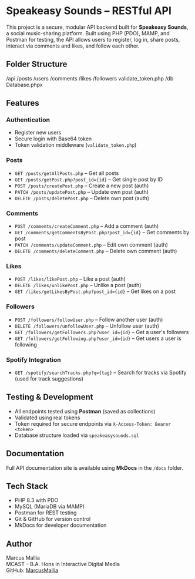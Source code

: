 # Speakeasy Sounds – RESTful API  
This project is a secure, modular API backend built for **Speakeasy Sounds**, a social music-sharing platform. Built using PHP (PDO), MAMP, and Postman for testing, the API allows users to register, log in, share posts, interact via comments and likes, and follow each other.

## Folder Structure

/api
/posts
/users
/comments
/likes
/followers
validate_token.php
/db
Database.phpx

## Features

### Authentication
- Register new users
- Secure login with Base64 token
- Token validation middleware (`validate_token.php`)

### Posts
- `GET /posts/getAllPosts.php` – Get all posts
- `GET /posts/getPost.php?post_id={id}` – Get single post by ID
- `POST /posts/createPost.php` – Create a new post (auth)
- `PATCH /posts/updatePost.php` – Update own post (auth)
- `DELETE /posts/deletePost.php` – Delete own post (auth)

### Comments
- `POST /comments/createComment.php` – Add a comment (auth)
- `GET /comments/getCommentsByPost.php?post_id={id}` – Get comments by post
- `PATCH /comments/updateComment.php` – Edit own comment (auth)
- `DELETE /comments/deleteComment.php` – Delete own comment (auth)

### Likes
- `POST /likes/likePost.php` – Like a post (auth)
- `DELETE /likes/unlikePost.php` – Unlike a post (auth)
- `GET /likes/getLikesByPost.php?post_id={id}` – Get likes on a post

### Followers
- `POST /followers/followUser.php` – Follow another user (auth)
- `DELETE /followers/unfollowUser.php` – Unfollow user (auth)
- `GET /followers/getFollowers.php?user_id={id}` – Get a user's followers
- `GET /followers/getFollowing.php?user_id={id}` – Get users a user is following

### Spotify Integration
- `GET /spotify/searchTracks.php?q={tag}` – Search for tracks via Spotify (used for track suggestions)


## Testing & Development

- All endpoints tested using **Postman** (saved as collections)
- Validated using real tokens
- Token required for secure endpoints via `X-Access-Token: Bearer <token>`
- Database structure loaded via `speakeasysounds.sql`

## Documentation

Full API documentation site is available using **MkDocs** in the `/docs` folder.

## Tech Stack

- PHP 8.3 with PDO
- MySQL (MariaDB via MAMP)
- Postman for REST testing
- Git & GitHub for version control
- MkDocs for developer documentation

## Author

Marcus Mallia  
MCAST – B.A. Hons in Interactive Digital Media  
GitHub: [MarcusMallia](https://github.com/MarcusMallia)

